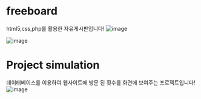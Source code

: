 # freeboard
html5,css,php를 활용한 자유게시판입니다!
![image](https://user-images.githubusercontent.com/89557740/168780371-4aa67f77-29a4-4ee3-b3af-5bca66211e27.png)

![image](https://user-images.githubusercontent.com/89557740/168990543-7cf96144-d8fe-41a7-bdf0-68bc1698b989.png)


# Project simulation

데이터베이스를 이용하여 웹사이트에 방문 된 횟수를 화면에 보여주는 프로젝트입니다!
![image](https://user-images.githubusercontent.com/89557740/170007550-d0497a49-ca47-498d-8198-f73bcca9805c.png)
